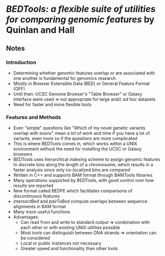 # *BEDTools: a flexible suite of utilities for comparing genomic features* by Quinlan and Hall

## Notes

### Introduction
* Determining whether genomic features overlap or are associated with one another is fundamental for genomics research
* Mostly in Browser Extensible Data (BED) or General Feature Format (GFF)
* Until then: UCSC Genome Browser's "Table Browser" or Galaxy interface were used
  => not appropriate for large and/r *ad hoc* datasets
* Need for faster and more flexible tools

### Features and Methods
* Even "simple" questions like "Which of my novel genetic variants overlap with exons" mean a lot of work and time if you have a lot of variants, even more so if the questions are more complicated
* This is where BEDTools comes in, which works within a UNIX environment without the need for installing the UCSC or Galaxy browsers
* BEDTools uses hierarchical indexing scheme to assign genomic features to discrete bins along the length of a chromosome, which results in a faster analysis since only co-localized bins are compared
* Written in C++ and supports BAM format through BAMTools libraries
* Many operations supported by BEDTools, with good control over how results are reported
* New format called BEDPE which facilitates comparisons of discontinuous features
* *intersectBed* and *pairToBed* compute overlaps between sequence alignments in BAM format
* Many more useful functions
* Advantages:
  * Can read from and write to standard output => combination with each other or with existing UNIX utilities possible
  * Most tools can distinguish between DNA strands => orientation can be considered
  * Local or public instances not necessary
  * Greater speed and functionality than other tools
